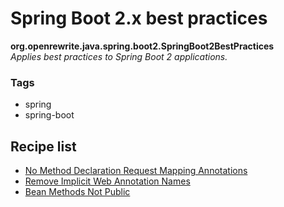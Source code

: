 # Spring Boot 2.x best practices

**org.openrewrite.java.spring.boot2.SpringBoot2BestPractices**  
_Applies best practices to Spring Boot 2 applications._

### Tags

* spring
* spring-boot

## Recipe list

* [No Method Declaration Request Mapping Annotations](../norequestmappingannotation.md)
* [Remove Implicit Web Annotation Names](../implicitwebannotationnames.md)
* [Bean Methods Not Public](../beanmethodsnotpublic.md)

